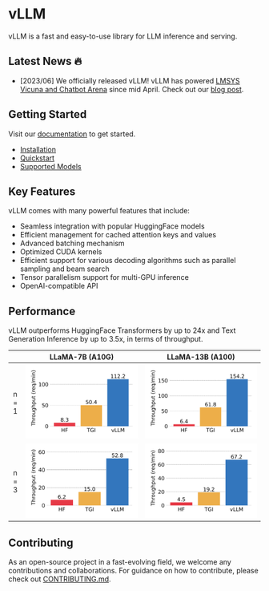 # vLLM

vLLM is a fast and easy-to-use library for LLM inference and serving.

## Latest News 🔥

- [2023/06] We officially released vLLM! vLLM has powered [LMSYS Vicuna and Chatbot Arena](https://chat.lmsys.org) since mid April. Check out our [blog post]().

## Getting Started

Visit our [documentation](https://llm-serving-cacheflow.readthedocs-hosted.com/_/sharing/Cyo52MQgyoAWRQ79XA4iA2k8euwzzmjY?next=/en/latest/) to get started.
- [Installation](https://llm-serving-cacheflow.readthedocs-hosted.com/_/sharing/Cyo52MQgyoAWRQ79XA4iA2k8euwzzmjY?next=/en/latest/getting_started/installation.html)
- [Quickstart](https://llm-serving-cacheflow.readthedocs-hosted.com/_/sharing/Cyo52MQgyoAWRQ79XA4iA2k8euwzzmjY?next=/en/latest/getting_started/quickstart.html)
- [Supported Models](https://llm-serving-cacheflow.readthedocs-hosted.com/_/sharing/Cyo52MQgyoAWRQ79XA4iA2k8euwzzmjY?next=/en/latest/models/supported_models.html)

## Key Features

vLLM comes with many powerful features that include:

- Seamless integration with popular HuggingFace models
- Efficient management for cached attention keys and values
- Advanced batching mechanism
- Optimized CUDA kernels
- Efficient support for various decoding algorithms such as parallel sampling and beam search
- Tensor parallelism support for multi-GPU inference
- OpenAI-compatible API

## Performance

vLLM outperforms HuggingFace Transformers by up to 24x and Text Generation Inference by up to 3.5x, in terms of throughput.

| | LLaMA-7B (A10G) | LLaMA-13B (A100) |
| :-------: | :------: | :----: |
| n = 1 | ![](./assets/figures/perf_a10g_n1.png) | ![](./assets/figures/perf_a100_n1.png) |
| n = 3 | ![](./assets/figures/perf_a10g_n3.png) | ![](./assets/figures/perf_a100_n3.png) |


## Contributing

As an open-source project in a fast-evolving field, we welcome any contributions and collaborations.
For guidance on how to contribute, please check out [CONTRIBUTING.md](./CONTRIBUTING.md).
